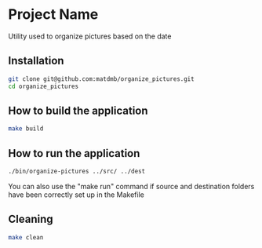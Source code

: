 # Project Name

Utility used to organize pictures based on the date

## Installation

```bash
git clone git@github.com:matdmb/organize_pictures.git
cd organize_pictures
```

## How to build the application

```bash
make build
```

## How to run the application

```bash
./bin/organize-pictures ../src/ ../dest
```
You can also use the "make run" command if source and destination folders have been correctly set up in the Makefile

## Cleaning

```bash
make clean
```